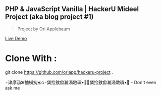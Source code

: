 ﻿## PHP & JavaScript Vanilla | HackerU Mideel Project (aka blog project #1)

> Project by Ori Applebaum 


[Live Demo](https://discord-events.000webhostapp.com/)


# Clone With :
git clone https://github.com/oriapp/hackeru-project .




⌢洠摩汤ⵥ牰橯捥≴ഠ⌢栠捡敫畲瀭潲敪瑣•਍⌢栠捡敫畲瀭潲敪瑣•਍ - Don't even ask me
